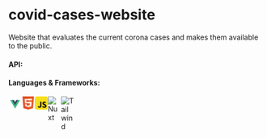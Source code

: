 # covid-cases-website
Website that evaluates the current corona cases and makes them available to the public.

#### API:

#### Languages & Frameworks:

[<img align="left" alt="Vue" width="26px" src="https://github.com/edent/SuperTinyIcons/blob/master/images/svg/vue.svg" />][wikipediavue]
[<img align="left" alt="HTML" width="26px" src="https://github.com/edent/SuperTinyIcons/blob/master/images/svg/html5.svg" />][wikipediahtml]
[<img align="left" alt="JS" width="26px" src="https://github.com/edent/SuperTinyIcons/blob/master/images/svg/javascript.svg" />][wikipediajs]
[<img align="left" alt="Nuxt" width="26px" src="https://cdn.discordapp.com/attachments/932265928522088450/1012051262197481594/Download_3.png" />][wikipedianuxt]
[<img align="left" alt="Tailwind" width="26px" src="https://cdn.discordapp.com/attachments/932265928522088450/1012051261748678746/Download_2.png" />][wikipediatailwind]



[wikipediavue]: https://en.wikipedia.org/wiki/Vue.js
[wikipediahtml]: https://en.wikipedia.org/wiki/HTML
[wikipediajs]: https://en.wikipedia.org/wiki/JavaScript
[wikipedianuxt]: https://en.wikipedia.org/wiki/Nuxt.js
[wikipediatailwind]: https://en.wikipedia.org/wiki/Tailwind_CSS


